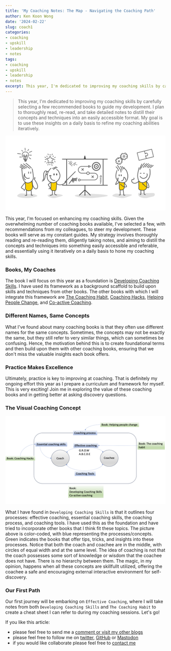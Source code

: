 ```yaml
---
title: 'My Coaching Notes: The Map - Navigating the Coaching Path'
author: Ken Koon Wong
date: '2024-02-22'
slug: coach1
categories: 
- coaching
- upskill
- leadership
- notes
tags: 
- coaching
- upskill
- leadership
- notes
excerpt: This year, I'm dedicated to improving my coaching skills by carefully selecting a few recommended books to guide my development. I plan to thoroughly read, re-read, and take detailed notes to distill their concepts and techniques into an easily accessible format. My goal is to use these insights on a daily basis to refine my coaching abilities iteratively.
---
```


> This year, I'm dedicated to improving my coaching skills by carefully selecting a few recommended books to guide my development. I plan to thoroughly read, re-read, and take detailed notes to distill their concepts and techniques into an easily accessible format. My goal is to use these insights on a daily basis to refine my coaching abilities iteratively. 

![](feature.jpg)


This year, I'm focused on enhancing my coaching skills. Given the overwhelming number of coaching books available, I've selected a few, with recommendations from my colleagues, to steer my development. These books will serve as my constant guides. My strategy involves thoroughly reading and re-reading them, diligently taking notes, and aiming to distill the concepts and techniques into something easily accessible and referable, and essentially using it iteratively on a daily basis to hone my coaching skills.    

### Books, My Coaches
The book I will focus on this year as a foundation is [Developing Coaching Skills](https://www.amazon.com/Developing-Coaching-Skills-Concise-Introduction/dp/B0BLFXC69J/ref=sr_1_1?crid=1C8ASKM8NGH53&dib=eyJ2IjoiMSJ9.hR9izm0YEBt9XJeVe2ouVaaa-qLMkGnddt9AIJwZtsnf2qxNqQWlB8SG2MpvO3EkNQQ_xD_ZC1xZEydpKnd8WX8gx_n_vRBvV-agJxH_1tVj0kIMm-PXnI7AdHi_ITs83xBpWBryCzw0C-F639I9J2tZZgFv06Kb5EUo-gQgmlkhAtphKVcquJtb5blnseJgwz6J1cB11MhHIV7rB4GPvE1WW995duuB5wKI2Kmbgyc.M5wyfkfV3hIriiF2PY3DZGkg1TyuDNW_MiHwYnbhGl4&dib_tag=se&keywords=developing+coaching+skill&qid=1708629587&s=audible&sprefix=developing+coaching+skill%2Caudible%2C86&sr=1-1). I have used its framework as a background scaffold to build upon skills and techniques from other books. The other books with which I will integrate this framework are [The Coaching Habit](https://www.amazon.com/The-Coaching-Habit-audiobook/dp/B01HH7IORO/ref=sr_1_1?crid=10MAQ1QA6CT3L&dib=eyJ2IjoiMSJ9.dPcjG86ulfkU_PNcTVL4dcbfdMF7SNa5K3Dy2bkVsD79PitpbVk3dwWklwQHbe7etnQjbxdVC510VvoXPBnZdBuBMFkWigIqbwEZJ9eztclL-pn5ciyxjhbCovrRlBJeZFMwTvIPgxjJbi8epxu_a0xW7elppoQpdvtxsRKRKQ3YOl-JfIun5-J-RioYeoQ2DI8H3hzKeOHOy59f92MHCwMTcXPmSPdC9vxVOLPc0ck.YRh5zeLrw3hRSyuoTsuetBK1rWgYnFYh9aEsEF9jPzU&dib_tag=se&keywords=the+coaching+habit&qid=1708629512&sprefix=the+coaching+habit%2Caps%2C116&sr=8-1), [Coaching Hacks](https://www.amazon.com/Coaching-Hacks-Strategies-Conversation-Effective/dp/164136372X/ref=sr_1_1?crid=A9CJBJ7OMZ9S&dib=eyJ2IjoiMSJ9.8cUzEGo6hJ0Nqsj80etIh47OYsLpueT2c_pZcWhKI3s50PLFMkAwbmgKM_Uf-zT1ode6IICm5Txb3yorvVS0Ano9Ph2quOtRqU8HMj8oErHxAEAyOrXi-mfPMSLhp9FoRc44Nso-4LA_Rizk8h2SnLDTTFWcrBQeBHFGQRt-7MZegO4vfzbPR9yvVo6IGSMvWKbk9LgxpUmu6np3D45CrMmjeTE9Hmo3JZei7Qr-cEA.XhvLLRrbT_52O6ip4RCztUO_S6VuXAc8-RFJ-F0Pmjs&dib_tag=se&keywords=coaching+hacks&qid=1708629638&sprefix=coaching+hacks%2Caps%2C107&sr=8-1), [Helping People Change](https://www.amazon.com/Helping-People-Change-audiobook/dp/B07X56RH72/ref=sr_1_1?crid=VCICQKHRHBIE&dib=eyJ2IjoiMSJ9.ueBgrZgcDmUEonYVrlPNJmnoI_W5hJIGPCOmiA2LWidNm8vQufbPrQ88FwuLQWiR9MeWysw9KGYqCqSNvw9E4640By3smSq3VV5M8ohQhzrZxGC4-BvHuY9G8HI8SGk3nk3Pmv1HtbgSTm-0CQDWTipQ_n_pQGPlu45Npvt47PBKj-F5vSPyQWyvnpLF-b3jS1gfItjc5AjXqmT6E4KA_PJ2mb2vIuFw56_uq_3XOtU.J-_zbhjU1IrN_xh9LPvauH0iBfehOkvf5Yxdvu8EQ18&dib_tag=se&keywords=helping+people+change&qid=1708629681&sprefix=helping+people+change%2Caps%2C113&sr=8-1), and [Co-active Coaching](https://www.amazon.com/Co-Active-Coaching-audiobook/dp/B07LGF815Q/ref=sr_1_1?crid=ND3AYVJ4XECU&dib=eyJ2IjoiMSJ9.ojyfcR-fM0OZBm6f7WYfCx6y6oDlpKB6z4lYs7msCBfGjHj071QN20LucGBJIEps.VVL9I6LhjQMIdBQSKDB1BBqmhgX6bub9h-KNKf4TYXo&dib_tag=se&keywords=co-active+coaching+book&qid=1708629703&s=audible&sprefix=co-active%2Caudible%2C107&sr=1-1).    

### Different Names, Same Concepts
What I've found about many coaching books is that they often use different names for the same concepts. Sometimes, the concepts may not be exactly the same, but they still refer to very similar things, which can sometimes be confusing. Hence, the motivation behind this is to create foundational terms and then build upon them with other coaching books, ensuring that we don't miss the valuable insights each book offers.    

### Practice Makes Excellence
Ultimately, practice is key to improving at coaching. That is definitely my ongoing effort this year as I prepare a curriculum and framework for myself. This is very exciting! Join me in exploring the value of these coaching books and in getting better at asking discovery questions.    

### The Visual Coaching Concept 
![](coaching2.png)

What I have found in `Developing Coaching Skills` is that it outlines four processes: effective coaching, essential coaching skills, the coaching process, and coaching tools. I have used this as the foundation and have tried to incorporate other books that I think fit these topics. The picture above is color-coded, with blue representing the processes/concepts. Green indicates the books that offer tips, tricks, and insights into these processes. Notice that both the coach and coachee are in the middle, with circles of equal width and at the same level. The idea of coaching is not that the coach possesses some sort of knowledge or wisdom that the coachee does not have. There is no hierarchy between them. The magic, in my opinion, happens when all these concepts are skillfullt utilized, offering the coachee a safe and encouraging external interactive environment for self-discovery.

### Our First Path
Our first journey will be embarking on `Effective Coaching`, where I will take notes from both `Developing Coaching Skills` and `The Coaching Habit` to create a cheat sheet I can refer to during my coaching sessions. Let's go!



If you like this article:
  - please feel free to send me a [comment or visit my other blogs](https://www.kenkoonwong.com/blog/)
- please feel free to follow me on [twitter](https://twitter.com/kenkoonwong/), [GitHub](https://github.com/kenkoonwong/) or [Mastodon](https://med-mastodon.com/@kenkoonwong)
- if you would like collaborate please feel free to [contact me](https://www.kenkoonwong.com/contact/)

